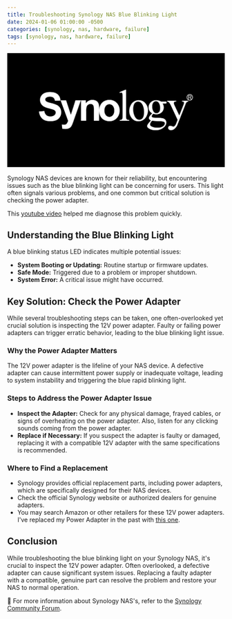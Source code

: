 ```yaml
---
title: Troubleshooting Synology NAS Blue Blinking Light
date: 2024-01-06 01:00:00 -0500
categories: [synology, nas, hardware, failure]
tags: [synology, nas, hardware, failure]
---
```


![Splunk Configuration Details](/assets/img/posts/2024/synology_nas_blinking_blue/synology_nas_blinking_blue.jpg)


Synology NAS devices are known for their reliability, but encountering issues such as the blue blinking light can be concerning for users. This light often signals various problems, and one common but critical solution is checking the power adapter.

This [youtube video](https://www.youtube.com/watch?v=rES1Wwz-HdE&t=199s) helped me diagnose this problem quickly.

## Understanding the Blue Blinking Light

A blue blinking status LED indicates multiple potential issues:

- **System Booting or Updating:** Routine startup or firmware updates.
- **Safe Mode:** Triggered due to a problem or improper shutdown.
- **System Error:** A critical issue might have occurred.

## Key Solution: Check the Power Adapter

While several troubleshooting steps can be taken, one often-overlooked yet crucial solution is inspecting the 12V power adapter. Faulty or failing power adapters can trigger erratic behavior, leading to the blue blinking light issue.

### Why the Power Adapter Matters

The 12V power adapter is the lifeline of your NAS device. A defective adapter can cause intermittent power supply or inadequate voltage, leading to system instability and triggering the blue rapid blinking light.

### Steps to Address the Power Adapter Issue

- **Inspect the Adapter:** Check for any physical damage, frayed cables, or signs of overheating on the power adapter. Also, listen for any clicking sounds coming from the power adapter.
- **Replace if Necessary:** If you suspect the adapter is faulty or damaged, replacing it with a compatible 12V adapter with the same specifications is recommended.

### Where to Find a Replacement

- Synology provides official replacement parts, including power adapters, which are specifically designed for their NAS devices.
- Check the official Synology website or authorized dealers for genuine adapters.
- You may search Amazon or other retailers for these 12V power adapters. I've replaced my Power Adapter in the past with [this one](https://www.amazon.com/dp/B07MCHNPW7?psc=1&ref=ppx_yo2ov_dt_b_product_details).

## Conclusion

While troubleshooting the blue blinking light on your Synology NAS, it's crucial to inspect the 12V power adapter. Often overlooked, a defective adapter can cause significant system issues. Replacing a faulty adapter with a compatible, genuine part can resolve the problem and restore your NAS to normal operation.

📝 For more information about Synology NAS's, refer to the  [Synology Community Forum](https://community.synology.com/enu).


